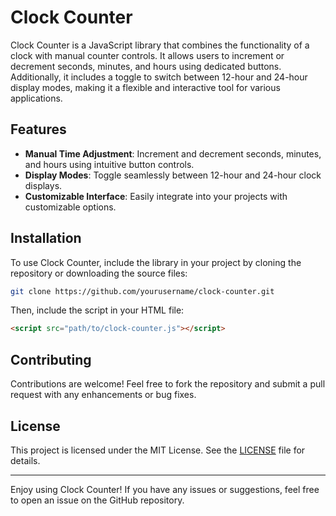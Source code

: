 # Clock Counter

Clock Counter is a JavaScript library that combines the functionality of a clock with manual counter controls. It allows users to increment or decrement seconds, minutes, and hours using dedicated buttons. Additionally, it includes a toggle to switch between 12-hour and 24-hour display modes, making it a flexible and interactive tool for various applications.

## Features

- **Manual Time Adjustment**: Increment and decrement seconds, minutes, and hours using intuitive button controls.
- **Display Modes**: Toggle seamlessly between 12-hour and 24-hour clock displays.
- **Customizable Interface**: Easily integrate into your projects with customizable options.

## Installation

To use Clock Counter, include the library in your project by cloning the repository or downloading the source files:

```bash
git clone https://github.com/yourusername/clock-counter.git
```

Then, include the script in your HTML file:

```html
<script src="path/to/clock-counter.js"></script>
```


## Contributing

Contributions are welcome! Feel free to fork the repository and submit a pull request with any enhancements or bug fixes.

## License

This project is licensed under the MIT License. See the [LICENSE](LICENSE) file for details.

---

Enjoy using Clock Counter! If you have any issues or suggestions, feel free to open an issue on the GitHub repository.

